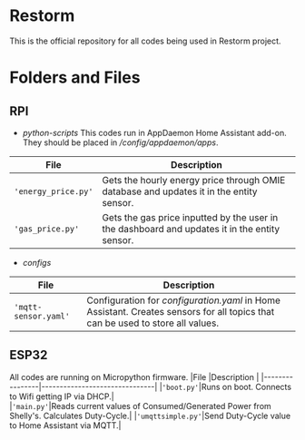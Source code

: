# Restorm

This is the official repository for all codes being used in Restorm project.


# Folders and Files
## RPI
- *python-scripts*
This codes run in AppDaemon Home Assistant add-on. They should be placed in */config/appdaemon/apps*. 

|File            |Description					|
|----------------|-------------------------------|
|`'energy_price.py'`|Gets the hourly energy price through OMIE database and updates it in the entity sensor.|           
|`'gas_price.py'`|Gets the gas price inputted by the user in the dashboard and updates it in the entity sensor.|

- *configs*

|File            |Description					|
|----------------|-------------------------------|
|`'mqtt-sensor.yaml'`|Configuration for *configuration.yaml* in Home Assistant. Creates sensors for all topics that can be used to store all values.|

## ESP32
All codes are running on Micropython firmware.
|File            |Description					|
|----------------|-------------------------------|
|`'boot.py'`|Runs on boot. Connects to Wifi getting IP via DHCP.|           
|`'main.py'`|Reads current values of Consumed/Generated Power from Shelly's. Calculates Duty-Cycle.|
|`'umqttsimple.py'`|Send Duty-Cycle value to Home Assistant via MQTT.|

